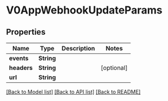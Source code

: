 # V0AppWebhookUpdateParams

## Properties
Name | Type | Description | Notes
------------ | ------------- | ------------- | -------------
**events** | **String** |  | 
**headers** | **String** |  | [optional] 
**url** | **String** |  | 

[[Back to Model list]](../README.md#documentation-for-models) [[Back to API list]](../README.md#documentation-for-api-endpoints) [[Back to README]](../README.md)


